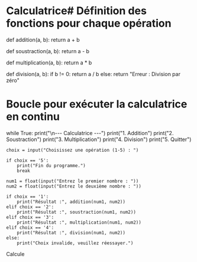 # Calculatrice# Définition des fonctions pour chaque opération
def addition(a, b):
    return a + b

def soustraction(a, b):
    return a - b

def multiplication(a, b):
    return a * b

def division(a, b):
    if b != 0:
        return a / b
    else:
        return "Erreur : Division par zéro"

# Boucle pour exécuter la calculatrice en continu
while True:
    print("\n--- Calculatrice ---")
    print("1. Addition")
    print("2. Soustraction")
    print("3. Multiplication")
    print("4. Division")
    print("5. Quitter")

    choix = input("Choisissez une opération (1-5) : ")

    if choix == '5':
        print("Fin du programme.")
        break

    num1 = float(input("Entrez le premier nombre : "))
    num2 = float(input("Entrez le deuxième nombre : "))

    if choix == '1':
        print("Résultat :", addition(num1, num2))
    elif choix == '2':
        print("Résultat :", soustraction(num1, num2))
    elif choix == '3':
        print("Résultat :", multiplication(num1, num2))
    elif choix == '4':
        print("Résultat :", division(num1, num2))
    else:
        print("Choix invalide, veuillez réessayer.")
Calcule
